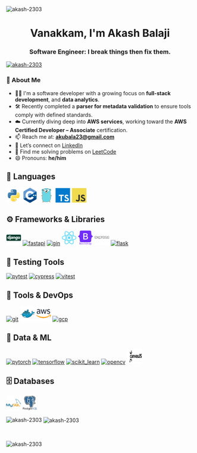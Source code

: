 <p align="left"> 
  <img src="https://komarev.com/ghpvc/?username=akash-2303&label=Profile%20views&color=0e75b6&style=flat-square" alt="akash-2303" /> 
</p>

<h1 align="center">Vanakkam, I'm Akash Balaji</h1>
<h3 align="center">Software Engineer: I break things then fix them.</h3>

<p align="left"> 
  <a href="https://github.com/ryo-ma/github-profile-trophy">
    <img src="https://github-profile-trophy.vercel.app/?username=akash-2303" alt="akash-2303" />
  </a> 
</p>

### 👋 About Me

* 🧑‍💻 I'm a software developer with a growing focus on **full-stack development**, and **data analytics**.
* 🛠️ Recently completed a **parser for metadata validation** to ensure tools comply with defined standards.
* ☁️ Currently diving deep into **AWS services**, working toward the **AWS Certified Developer – Associate** certification.
* 📫 Reach me at: **[akubala23@gmail.com](mailto:akubala23@gmail.com)**
* 🤝 Let’s connect on [LinkedIn](https://www.linkedin.com/in/akash-balaji-2658a89a/)
* 🧠 Find me solving problems on [LeetCode](https://leetcode.com/u/akubala/)
* 😄 Pronouns: **he/him**

## 🧠 Languages
<p align="left">
  <a href="https://www.python.org" target="_blank"><img src="https://raw.githubusercontent.com/devicons/devicon/master/icons/python/python-original.svg" alt="python" width="40" height="40"/></a>
  <a href="https://isocpp.org/" target="_blank"><img src="https://raw.githubusercontent.com/devicons/devicon/master/icons/cplusplus/cplusplus-original.svg" alt="cplusplus" width="40" height="40"/></a>
  <a href="https://golang.org" target="_blank"><img src="https://raw.githubusercontent.com/devicons/devicon/master/icons/go/go-original.svg" alt="go" width="40" height="40"/></a>
  <a href="https://www.typescriptlang.org/" target="_blank"><img src="https://raw.githubusercontent.com/devicons/devicon/master/icons/typescript/typescript-original.svg" alt="typescript" width="40" height="40"/></a>
  <a href="https://developer.mozilla.org/en-US/docs/Web/JavaScript" target="_blank"><img src="https://raw.githubusercontent.com/devicons/devicon/master/icons/javascript/javascript-original.svg" alt="javascript" width="40" height="40"/></a>
</p>

## ⚙️ Frameworks & Libraries
<p align="left">
  <a href="https://www.djangoproject.com/" target="_blank"><img src="https://raw.githubusercontent.com/devicons/devicon/master/icons/django/django-original.svg" alt="django" width="40" height="40"/></a>
  <a href="https://fastapi.tiangolo.com/" target="_blank"><img src="https://cdn.worldvectorlogo.com/logos/fastapi.svg" alt="fastapi" width="40" height="40"/></a>
  <a href="https://gin-gonic.com/" target="_blank"><img src="https://avatars.githubusercontent.com/u/7898926?s=200&v=4" alt="gin" width="40" height="40"/></a>
  <a href="https://reactjs.org/" target="_blank"><img src="https://raw.githubusercontent.com/devicons/devicon/master/icons/react/react-original.svg" alt="react" width="40" height="40"/></a>
  <a href="https://getbootstrap.com" target="_blank"><img src="https://raw.githubusercontent.com/devicons/devicon/master/icons/bootstrap/bootstrap-plain-wordmark.svg" alt="bootstrap" width="40" height="40"/></a>
  <a href="https://expressjs.com" target="_blank"><img src="https://raw.githubusercontent.com/devicons/devicon/master/icons/express/express-original-wordmark.svg" alt="express" width="40" height="40"/></a>
  <a href="https://flask.palletsprojects.com/" target="_blank"><img src="https://www.vectorlogo.zone/logos/pocoo_flask/pocoo_flask-icon.svg" alt="flask" width="40" height="40"/></a>
</p>

## 🧪 Testing Tools
<p align="left">
  <a href="https://docs.pytest.org/en/stable/" target="_blank"><img src="https://upload.wikimedia.org/wikipedia/commons/3/3f/Pytest_logo.svg" alt="pytest" width="40" height="40"/></a>
  <a href="https://www.cypress.io/" target="_blank"><img src="https://avatars.githubusercontent.com/u/8908513?s=200&v=4" alt="cypress" width="40" height="40"/></a>
  <a href="https://vitest.dev/" target="_blank"><img src="https://vitest.dev/logo.svg" alt="vitest" width="40" height="40"/></a>
</p>

## 🧰 Tools & DevOps
<p align="left">
  <a href="https://git-scm.com/" target="_blank"><img src="https://www.vectorlogo.zone/logos/git-scm/git-scm-icon.svg" alt="git" width="40" height="40"/></a>
  <a href="https://www.docker.com/" target="_blank"><img src="https://raw.githubusercontent.com/devicons/devicon/master/icons/docker/docker-original.svg" alt="docker" width="40" height="40"/></a>
  <a href="https://aws.amazon.com" target="_blank"><img src="https://raw.githubusercontent.com/devicons/devicon/master/icons/amazonwebservices/amazonwebservices-original-wordmark.svg" alt="aws" width="40" height="40"/></a>
  <a href="https://cloud.google.com" target="_blank"><img src="https://www.vectorlogo.zone/logos/google_cloud/google_cloud-icon.svg" alt="gcp" width="40" height="40"/></a>
</p>

## 🧠 Data & ML
<p align="left">
  <a href="https://pytorch.org/" target="_blank"><img src="https://www.vectorlogo.zone/logos/pytorch/pytorch-icon.svg" alt="pytorch" width="40" height="40"/></a>
  <a href="https://www.tensorflow.org" target="_blank"><img src="https://www.vectorlogo.zone/logos/tensorflow/tensorflow-icon.svg" alt="tensorflow" width="40" height="40"/></a>
  <a href="https://scikit-learn.org/" target="_blank"><img src="https://upload.wikimedia.org/wikipedia/commons/0/05/Scikit_learn_logo_small.svg" alt="scikit_learn" width="40" height="40"/></a>
  <a href="https://opencv.org/" target="_blank"><img src="https://www.vectorlogo.zone/logos/opencv/opencv-icon.svg" alt="opencv" width="40" height="40"/></a>
  <a href="https://canvasjs.com" target="_blank"><img src="https://raw.githubusercontent.com/Hardik0307/Hardik0307/master/assets/canvasjs-charts.svg" alt="canvasjs" width="40" height="40"/></a>
</p>

## 🗄️ Databases
<p align="left">
  <a href="https://www.mysql.com/" target="_blank"><img src="https://raw.githubusercontent.com/devicons/devicon/master/icons/mysql/mysql-original-wordmark.svg" alt="mysql" width="40" height="40"/></a>
  <a href="https://www.postgresql.org" target="_blank"><img src="https://raw.githubusercontent.com/devicons/devicon/master/icons/postgresql/postgresql-original-wordmark.svg" alt="postgresql" width="40" height="40"/></a>
</p>



<p><img align="left" src="https://github-readme-stats.vercel.app/api/top-langs?username=akash-2303&show_icons=true&locale=en&layout=compact" alt="akash-2303" /></p>
<p>&nbsp;<img align="center" src="https://github-readme-stats.vercel.app/api?username=akash-2303&show_icons=true&locale=en" alt="akash-2303" /></p>
<br>
<p><img align="center" src="https://github-readme-streak-stats.herokuapp.com/?user=akash-2303&theme=default" alt="akash-2303" /></p>

